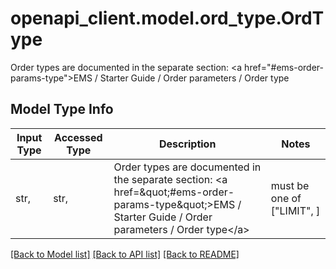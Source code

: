 # openapi_client.model.ord_type.OrdType

Order types are documented in the separate section: <a href=\"#ems-order-params-type\">EMS / Starter Guide / Order parameters / Order type</a> 

## Model Type Info
Input Type | Accessed Type | Description | Notes
------------ | ------------- | ------------- | -------------
str,  | str,  | Order types are documented in the separate section: &lt;a href&#x3D;\&quot;#ems-order-params-type\&quot;&gt;EMS / Starter Guide / Order parameters / Order type&lt;/a&gt;  | must be one of ["LIMIT", ] 

[[Back to Model list]](../../README.md#documentation-for-models) [[Back to API list]](../../README.md#documentation-for-api-endpoints) [[Back to README]](../../README.md)

